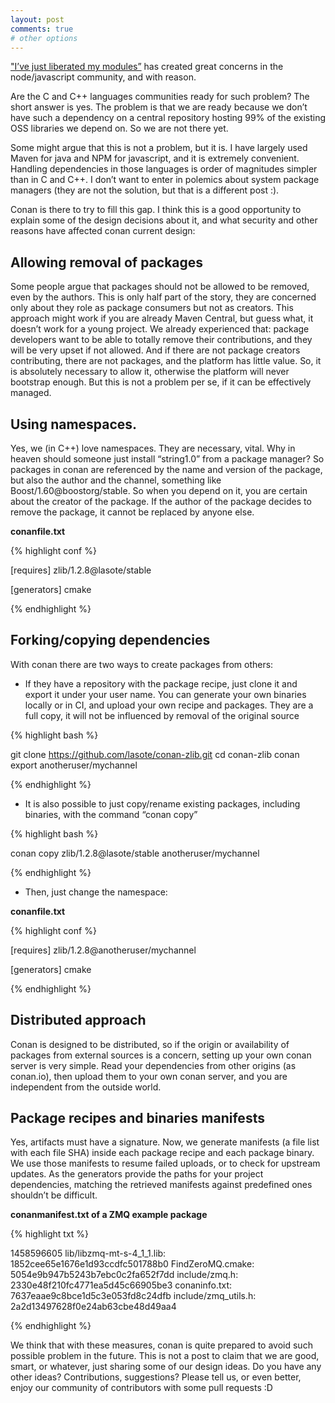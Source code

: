 ```yaml
---
layout: post
comments: true
# other options
---
```



["I’ve just liberated my modules”](https://news.ycombinator.com/item?id=11340510) has created great concerns in the node/javascript community, and with reason.

Are the C and C++ languages communities ready for such problem? The short answer is yes. The problem is that we are ready because we don’t have such a dependency on a central repository hosting 99% of the existing OSS libraries we depend on. So we are not there yet.

Some might argue that this is not a problem, but it is. I have largely used Maven for java and NPM for javascript, and it is extremely convenient. Handling dependencies in those languages is order of magnitudes simpler than in C and C++. I don’t want to enter in polemics about system package managers (they are not the solution, but that is a different post :). 

Conan is there to try to fill this gap. I think this is a good opportunity to explain some of the design decisions about it, and what security and other reasons have affected conan current design:

<h2>Allowing removal of packages</h2>

Some people argue that packages should not be allowed to be removed, even by the authors. This is only half part of the story, they are concerned only about they role as package consumers but not as creators. This approach might work if you are already Maven Central, but guess what, it doesn’t work for a young project. We already experienced that: package developers want to be able to totally remove their contributions, and they will be very upset if not allowed. And if there are not package creators contributing, there are not packages, and the platform has little value. So, it is absolutely necessary to allow it, otherwise the platform will never bootstrap enough. But this is not a problem per se, if it can be effectively managed.

<h2>Using namespaces.</h2> 

Yes, we (in C++) love namespaces. They are necessary, vital. Why in heaven should someone just install “string1.0” from a package manager? So packages in conan are referenced by the name and version of the package, but also the author and the channel, something like Boost/1.60@boostorg/stable. So when you depend on it, you are certain about the creator of the package. If the author of the package decides to remove the package, it cannot be replaced by anyone else.


**conanfile.txt**

{% highlight conf %}

[requires]
zlib/1.2.8@lasote/stable

[generators]
cmake

{% endhighlight %}

<h2>Forking/copying dependencies</h2> 

With conan there are two ways to create packages from others:

- If they have a repository with the package recipe, just clone it and export it under your user name. You can generate your own binaries locally or in CI, and upload your own recipe and packages. They are a full copy, it will not be influenced by removal of the original source


{% highlight bash %}

git clone https://github.com/lasote/conan-zlib.git
cd conan-zlib
conan export anotheruser/mychannel

{% endhighlight %}

- It is also possible to just copy/rename existing packages, including binaries, with the command “conan copy”


{% highlight bash %}

conan copy zlib/1.2.8@lasote/stable anotheruser/mychannel

{% endhighlight %}


- Then, just change the namespace:


**conanfile.txt**

{% highlight conf %}

[requires]
zlib/1.2.8@anotheruser/mychannel

[generators]
cmake

{% endhighlight %}


<h2>Distributed approach</h2> 

Conan is designed to be distributed, so if the origin or availability of packages from external sources is a concern, setting up your own conan server is very simple. Read your dependencies from other origins (as conan.io), then upload them to your own conan server, and you are independent from the outside world. 


<h2>Package recipes and binaries manifests</h2>

Yes, artifacts must have a signature. Now, we generate manifests (a file list with each file SHA) inside each package recipe and each package binary. We use those manifests to resume failed uploads, or to check for upstream updates. As the generators provide the paths for your project dependencies, matching the retrieved manifests against predefined ones shouldn’t be difficult.

**conanmanifest.txt of a ZMQ example package**

{% highlight txt %}

1458596605
lib/libzmq-mt-s-4_1_1.lib: 1852cee65e1676e1d93ccdfc501788b0
FindZeroMQ.cmake: 5054e9b947b5243b7ebc0c2fa652f7dd
include/zmq.h: 2330e48f210fc4771ea5d45c66905be3
conaninfo.txt: 7637eaae9c8bce1d5c3e053fd8c24dfb
include/zmq_utils.h: 2a2d13497628f0e24ab63cbe48d49aa4

{% endhighlight %}


We think that with these measures, conan is quite prepared to avoid such possible problem in the future. This is not a post to claim that we are good, smart, or whatever, just sharing some of our design ideas. Do you have any other ideas? Contributions, suggestions? Please tell us, or even better, enjoy our community of contributors with some pull requests :D

